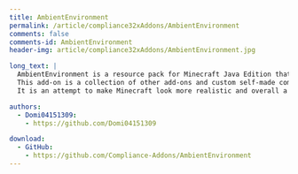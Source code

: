 ```yaml
---
title: AmbientEnvironment
permalink: /article/compliance32xAddons/AmbientEnvironment
comments: false
comments-id: AmbientEnvironment
header-img: article/compliance32xAddons/AmbientEnvironment.jpg

long_text: |
  AmbientEnvironment is a resource pack for Minecraft Java Edition that works as an add-on for Compliance 32x.
  This add-on is a collection of other add-ons and custom self-made components to ensure compatability and the best possible user experience.
  It is an attempt to make Minecraft look more realistic and overall a little bit better.

authors:
  - Domi04151309:
    - https://github.com/Domi04151309

download:
  - GitHub:
    - https://github.com/Compliance-Addons/AmbientEnvironment
---
```

